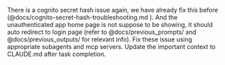There is a cognito secret hash issue again, we have already fix this before 
  (@docs/cognito-secret-hash-troubleshooting.md ). And the unauthenticated app home page is not 
  suppose to be showing, it should auto redirect to login page (refer to @docs/previous_prompts/
   and @docs/previous_outputs/ for relevant info). Fix these issue using appropriate subagents 
  and mcp servers. Update the important context to CLAUDE.md after task completion.